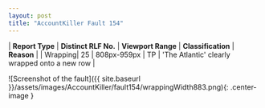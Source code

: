 ```yaml
---
layout: post
title: "AccountKiller Fault 154"
---
```

| **Report Type** | **Distinct RLF No.** | **Viewport Range** | **Classification** | **Reason** |
| Wrapping| 25 | 808px-959px | TP | 'The Atlantic' clearly wrapped onto a new row | 

![Screenshot of the fault]({{ site.baseurl }}/assets/images/AccountKiller/fault154/wrappingWidth883.png){: .center-image }